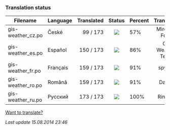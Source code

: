 ### **Translation status**

Filename | Language | Translated | Status | Percent | Translator
| ------------- | ------------- | ------------: | :-----------: | :------------- | :-------------: |
| gis-weather_cz.po| České | 99 / 173 | ![](https://dl.dropboxusercontent.com/u/99404329/bars/57.png) | 57% | Miroslav Fótyi |
| gis-weather_es.po| Español | 150 / 173 | ![](https://dl.dropboxusercontent.com/u/99404329/bars/86.png) | 86% | Gis Weather Team |
| gis-weather_fr.po| Français | 159 / 173 | ![](https://dl.dropboxusercontent.com/u/99404329/bars/91.png) | 91% | spyder |
| gis-weather_ro.po| Română | 159 / 173 | ![](https://dl.dropboxusercontent.com/u/99404329/bars/91.png) | 91% | Daniel |
| gis-weather_ru.po| Русский | 173 / 173 | ![](https://dl.dropboxusercontent.com/u/99404329/bars/100.png) | 100% | RingOV |

[Want to translate?](https://github.com/RingOV/gis-weather/wiki/Want-to-translate%3F)

_Last update 15.08.2014 23:46_

